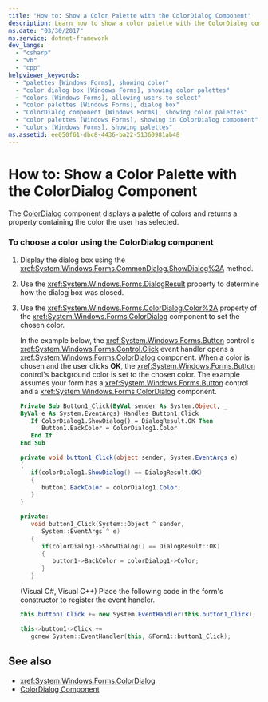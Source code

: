 ```yaml
---
title: "How to: Show a Color Palette with the ColorDialog Component"
description: Learn how to show a color palette with the ColorDialog component, which displays a palette of colors and returns a property containing the user-selected color.
ms.date: "03/30/2017"
ms.service: dotnet-framework
dev_langs: 
  - "csharp"
  - "vb"
  - "cpp"
helpviewer_keywords: 
  - "palettes [Windows Forms], showing color"
  - "color dialog box [Windows Forms], showing color palettes"
  - "colors [Windows Forms], allowing users to select"
  - "color palettes [Windows Forms], dialog box"
  - "ColorDialog component [Windows Forms], showing color palettes"
  - "color palettes [Windows Forms], showing in ColorDialog component"
  - "colors [Windows Forms], showing palettes"
ms.assetid: ee050f61-dbc8-4436-ba22-51360981ab48
---
```

# How to: Show a Color Palette with the ColorDialog Component

The [ColorDialog](colordialog-component-windows-forms.md) component displays a palette of colors and returns a property containing the color the user has selected.

### To choose a color using the ColorDialog component

1. Display the dialog box using the <xref:System.Windows.Forms.CommonDialog.ShowDialog%2A> method.

2. Use the <xref:System.Windows.Forms.DialogResult> property to determine how the dialog box was closed.

3. Use the <xref:System.Windows.Forms.ColorDialog.Color%2A> property of the <xref:System.Windows.Forms.ColorDialog> component to set the chosen color.

     In the example below, the <xref:System.Windows.Forms.Button> control's <xref:System.Windows.Forms.Control.Click> event handler opens a <xref:System.Windows.Forms.ColorDialog> component. When a color is chosen and the user clicks **OK**, the <xref:System.Windows.Forms.Button> control's background color is set to the chosen color. The example assumes your form has a <xref:System.Windows.Forms.Button> control and a <xref:System.Windows.Forms.ColorDialog> component.

    ```vb
    Private Sub Button1_Click(ByVal sender As System.Object, _
    ByVal e As System.EventArgs) Handles Button1.Click
       If ColorDialog1.ShowDialog() = DialogResult.OK Then
          Button1.BackColor = ColorDialog1.Color
       End If
    End Sub
    ```

    ```csharp
    private void button1_Click(object sender, System.EventArgs e)
    {
       if(colorDialog1.ShowDialog() == DialogResult.OK)
       {
          button1.BackColor = colorDialog1.Color;
       }
    }
    ```

    ```cpp
    private:
       void button1_Click(System::Object ^ sender,
          System::EventArgs ^ e)
       {
          if(colorDialog1->ShowDialog() == DialogResult::OK)
          {
             button1->BackColor = colorDialog1->Color;
          }
       }
    ```

     (Visual C#, Visual C++) Place the following code in the form's constructor to register the event handler.

    ```csharp
    this.button1.Click += new System.EventHandler(this.button1_Click);
    ```

    ```cpp
    this->button1->Click +=
       gcnew System::EventHandler(this, &Form1::button1_Click);
    ```

## See also

- <xref:System.Windows.Forms.ColorDialog>
- [ColorDialog Component](colordialog-component-windows-forms.md)
